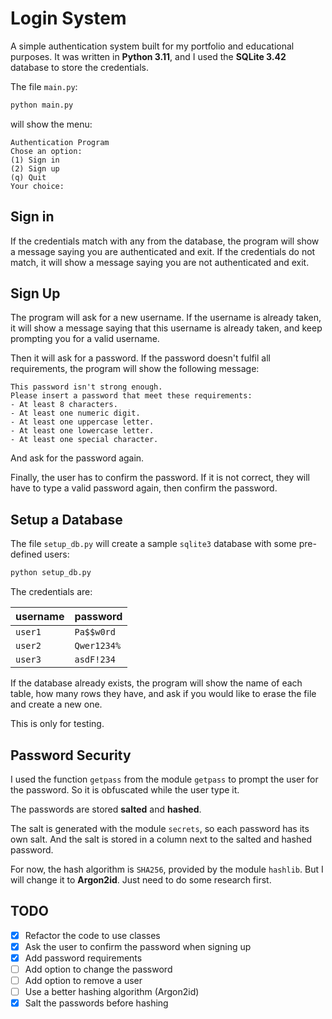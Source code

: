 # Login System

A simple authentication system built for my portfolio and educational purposes. It was written in **Python 3.11**, and I used the **SQLite 3.42** database to store the credentials.

The file `main.py`:

```sh
python main.py
```

will show the menu:

```
Authentication Program
Chose an option:
(1) Sign in
(2) Sign up
(q) Quit
Your choice:
```

## Sign in

If the credentials match with any from the database, the program will show a message saying you are authenticated and exit. If the credentials do not match, it will show a message saying you are not authenticated and exit.

## Sign Up

The program will ask for a new username. If the username is already taken, it will show a message saying that this username is already taken, and keep prompting you for a valid username.

Then it will ask for a password. If the password doesn't fulfil all requirements, the program will show the following message:

```
This password isn't strong enough.
Please insert a password that meet these requirements:
- At least 8 characters.
- At least one numeric digit.
- At least one uppercase letter.
- At least one lowercase letter.
- At least one special character.
```

And ask for the password again.

Finally, the user has to confirm the password. If it is not correct, they will have to type a valid password again, then confirm the password.

## Setup a Database

The file `setup_db.py` will create a sample `sqlite3` database with some pre-defined users:

```sh
python setup_db.py
```

The credentials are:

| username | password  |
|----------|-----------|
|`user1`   |`Pa$$w0rd` |
|`user2`   |`Qwer1234%`|
|`user3`   |`asdF!234` |

If the database already exists, the program will show the name of each table, how many rows they have, and ask if you would like to erase the file and create a new one.

This is only for testing.

## Password Security

I used the function `getpass` from the module `getpass` to prompt the user for the password. So it is obfuscated while the user type it.

The passwords are stored **salted** and **hashed**.

The salt is generated with the module `secrets`, so each password has its own salt. And the salt is stored in a column next to the salted and hashed password.

For now, the hash algorithm is `SHA256`, provided by the module `hashlib`. But I will change it to **Argon2id**. Just need to do some research first.

## TODO

- [x] Refactor the code to use classes
- [x] Ask the user to confirm the password when signing up
- [x] Add password requirements
- [ ] Add option to change the password
- [ ] Add option to remove a user
- [ ] Use a better hashing algorithm (Argon2id)
- [x] Salt the passwords before hashing
